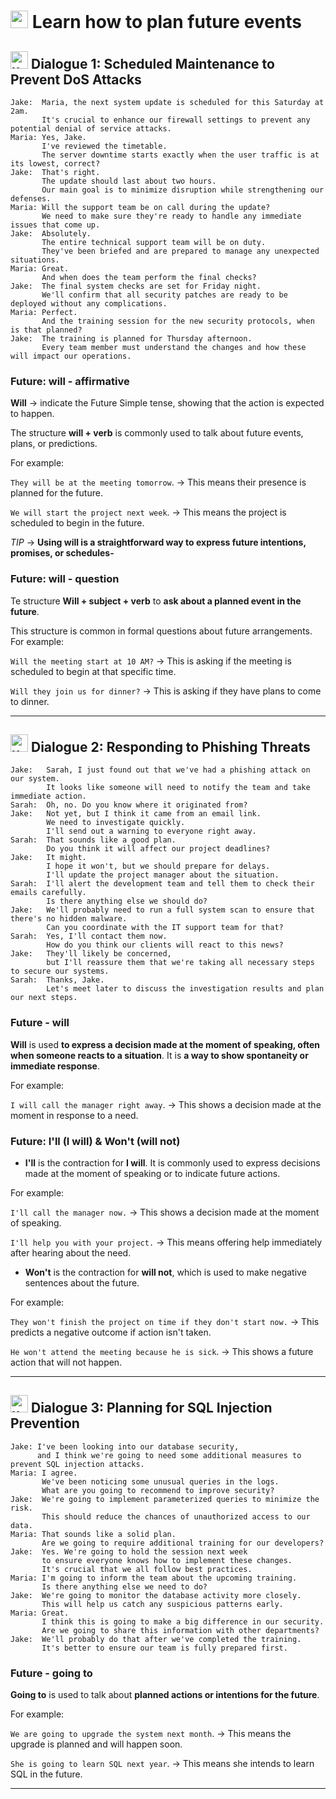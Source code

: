 # <img width="28" height="28" src="https://img.icons8.com/emoji/28/united-kingdom-emoji.png" alt="united-kingdom-emoji"/>  Learn how to plan future events

## <img width="28" height="28" src="https://img.icons8.com/emoji/28/united-kingdom-emoji.png" alt="united-kingdom-emoji"/> Dialogue 1: Scheduled Maintenance to Prevent DoS Attacks


```
Jake:  Maria, the next system update is scheduled for this Saturday at 2am.
       It's crucial to enhance our firewall settings to prevent any potential denial of service attacks.
Maria: Yes, Jake.
       I've reviewed the timetable.
       The server downtime starts exactly when the user traffic is at its lowest, correct?
Jake:  That's right.
       The update should last about two hours.
       Our main goal is to minimize disruption while strengthening our defenses.
Maria: Will the support team be on call during the update?
       We need to make sure they're ready to handle any immediate issues that come up.
Jake:  Absolutely.
       The entire technical support team will be on duty.
       They've been briefed and are prepared to manage any unexpected situations.
Maria: Great.
       And when does the team perform the final checks?
Jake:  The final system checks are set for Friday night.
       We'll confirm that all security patches are ready to be deployed without any complications.
Maria: Perfect.
       And the training session for the new security protocols, when is that planned?
Jake:  The training is planned for Thursday afternoon.
       Every team member must understand the changes and how these will impact our operations.
```

### Future: will - affirmative

**Will** -> indicate the Future Simple tense, showing that the action is expected to happen.

The structure **will + verb** is commonly used to talk about future events, plans, or predictions. 

For example:

`They will be at the meeting tomorrow`. -> This means their presence is planned for the future.

`We will start the project next week`. -> This means the project is scheduled to begin in the future.


*TIP* -> **Using will is a straightforward way to express future intentions, promises, or schedules-**


### Future: will - question

Te structure **Will + subject + verb** to **ask about a planned event in the future**.

This structure is common in formal questions about future arrangements. For example:

`Will the meeting start at 10 AM?` -> This is asking if the meeting is scheduled to begin at that specific time.

`Will they join us for dinner?` -> This is asking if they have plans to come to dinner.

---

## <img width="28" height="28" src="https://img.icons8.com/emoji/28/united-kingdom-emoji.png" alt="united-kingdom-emoji"/> Dialogue 2: Responding to Phishing Threats

```
Jake:   Sarah, I just found out that we've had a phishing attack on our system.
        It looks like someone will need to notify the team and take immediate action.
Sarah:  Oh, no. Do you know where it originated from?
Jake:   Not yet, but I think it came from an email link.
        We need to investigate quickly.
        I'll send out a warning to everyone right away.
Sarah:  That sounds like a good plan.
        Do you think it will affect our project deadlines?
Jake:   It might.
        I hope it won't, but we should prepare for delays.
        I'll update the project manager about the situation.
Sarah:  I'll alert the development team and tell them to check their emails carefully.
        Is there anything else we should do?
Jake:   We'll probably need to run a full system scan to ensure that there's no hidden malware.
        Can you coordinate with the IT support team for that?
Sarah:  Yes, I'll contact them now.
        How do you think our clients will react to this news?
Jake:   They'll likely be concerned,
        but I'll reassure them that we're taking all necessary steps to secure our systems.
Sarah:  Thanks, Jake.
        Let's meet later to discuss the investigation results and plan our next steps.
```

### Future - will 

**Will** is used **to express a decision made at the moment of speaking, often when someone reacts to a situation**. It is **a way to show spontaneity or immediate response**. 

For example:

`I will call the manager right away`. -> This shows a decision made at the moment in response to a need.

### Future: I'll (I will) & Won't (will not)

- **I'll** is the contraction for **I will**. It is commonly used to express decisions made at the moment of speaking or to indicate future actions.

For example:

`I'll call the manager now.` -> This shows a decision made at the moment of speaking.

`I'll help you with your project.` -> This means offering help immediately after hearing about the need.


- **Won't** is the contraction for **will not**, which is used to make negative sentences about the future.

For example:

`They won't finish the project on time if they don't start now.` -> This predicts a negative outcome if action isn't taken.

`He won't attend the meeting because he is sick`. -> This shows a future action that will not happen.


---

## <img width="28" height="28" src="https://img.icons8.com/emoji/28/united-kingdom-emoji.png" alt="united-kingdom-emoji"/>  Dialogue 3: Planning for SQL Injection Prevention

```
Jake: I've been looking into our database security,
      and I think we're going to need some additional measures to prevent SQL injection attacks.
Maria: I agree.
       We've been noticing some unusual queries in the logs.
       What are you going to recommend to improve security?
Jake:  We're going to implement parameterized queries to minimize the risk.
       This should reduce the chances of unauthorized access to our data.
Maria: That sounds like a solid plan.
       Are we going to require additional training for our developers?
Jake:  Yes. We're going to hold the session next week
       to ensure everyone knows how to implement these changes.
       It's crucial that we all follow best practices.
Maria: I'm going to inform the team about the upcoming training.
       Is there anything else we need to do?
Jake:  We're going to monitor the database activity more closely.
       This will help us catch any suspicious patterns early.
Maria: Great.
       I think this is going to make a big difference in our security.
       Are we going to share this information with other departments?
Jake:  We'll probably do that after we've completed the training.
       It's better to ensure our team is fully prepared first.
```

### Future - going to

**Going to** is used to talk about **planned actions or intentions for the future**. 

For example:

`We are going to upgrade the system next month`. -> This means the upgrade is planned and will happen soon.

`She is going to learn SQL next year`. -> This means she intends to learn SQL in the future.

---
